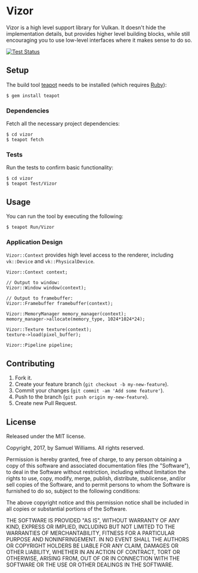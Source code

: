 # Vizor

Vizor is a high level support library for Vulkan. It doesn't hide the implementation details, but provides higher level building blocks, while still encouraging you to use low-level interfaces where it makes sense to do so.

[![Test Status](https://github.com/kurocha/vizor/workflows/Test/badge.svg)](https://github.com/kurocha/vizor/actions?workflow=Test)

## Setup

The build tool [teapot] needs to be installed (which requires [Ruby]):

	$ gem install teapot

[teapot]: https://teapot.nz/
[Ruby]: https://www.ruby-lang.org/en/downloads/

### Dependencies

Fetch all the necessary project dependencies:

	$ cd vizor
	$ teapot fetch

### Tests

Run the tests to confirm basic functionality:

	$ cd vizor
	$ teapot Test/Vizor

## Usage

You can run the tool by executing the following:

	$ teapot Run/Vizor

### Application Design

`Vizor::Context` provides high level access to the renderer, including `vk::Device` and `vk::PhysicalDevice`.

	Vizor::Context context;
	
	// Output to window:
	Vizor::Window window(context);
	
	// Output to framebuffer:
	Vizor::Framebuffer framebuffer(context);
	
	Vizor::MemoryManager memory_manager(context);
	memory_manager->allocate(memory_type, 1024*1024*24);
	
	Vizor::Texture texture(context);
	texture->load(pixel_buffer);
	
	Vizor::Pipeline pipeline;
	
## Contributing

1. Fork it.
2. Create your feature branch (`git checkout -b my-new-feature`).
3. Commit your changes (`git commit -am 'Add some feature'`).
4. Push to the branch (`git push origin my-new-feature`).
5. Create new Pull Request.

## License

Released under the MIT license.

Copyright, 2017, by Samuel Williams. All rights reserved.

Permission is hereby granted, free of charge, to any person obtaining a copy
of this software and associated documentation files (the "Software"), to deal
in the Software without restriction, including without limitation the rights
to use, copy, modify, merge, publish, distribute, sublicense, and/or sell
copies of the Software, and to permit persons to whom the Software is
furnished to do so, subject to the following conditions:

The above copyright notice and this permission notice shall be included in
all copies or substantial portions of the Software.

THE SOFTWARE IS PROVIDED "AS IS", WITHOUT WARRANTY OF ANY KIND, EXPRESS OR
IMPLIED, INCLUDING BUT NOT LIMITED TO THE WARRANTIES OF MERCHANTABILITY,
FITNESS FOR A PARTICULAR PURPOSE AND NONINFRINGEMENT. IN NO EVENT SHALL THE
AUTHORS OR COPYRIGHT HOLDERS BE LIABLE FOR ANY CLAIM, DAMAGES OR OTHER
LIABILITY, WHETHER IN AN ACTION OF CONTRACT, TORT OR OTHERWISE, ARISING FROM,
OUT OF OR IN CONNECTION WITH THE SOFTWARE OR THE USE OR OTHER DEALINGS IN
THE SOFTWARE.
